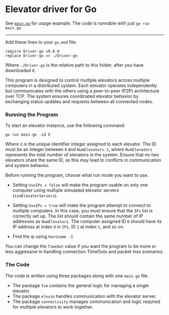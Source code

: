 Elevator driver for Go
======================

See [`main.go`](main.go) for usage example. The code is runnable with just `go run main.go `

---

Add these lines to your `go.mod` file:
```
require Driver-go v0.0.0
replace Driver-go => ./Driver-go
```
Where `./Driver-go` is the relative path to this folder, after you have downloaded it.




This program is designed to control multiple elevators across multiple computers in a distributed system. Each elevator operates independently but communicates with the others using a peer-to-peer (P2P) architecture over TCP. The system ensures coordinated elevator behavior by exchanging status updates and requests between all connected nodes.  

### Running the Program  
To start an elevator instance, use the following command:  

` go run main.go -id X  `

Where `X` is the unique identifier integer assigned to each elevator. The ID must be an integer between `0` and `NumElevators-1`, where `NumElevators` represents the total number of elevators in the system. Ensure that no two elevators share the same ID, as this may lead to conflicts in communication and system behavior.  

Before running the program, choose what run mode you want to use.

- Setting `UseIPs = false` will make the program usable on only one computer using multiple simulated elevator servers (`simElevatorServers`).

- Setting `UseIPs = true` will make the program attempt to connect to multiple computers. In this case, you must ensure that the `IPs` list is correctly set up. The list should contain the same number of IP addresses as `NumElevators`. The computer assigned ID `0` should have its IP address at index `0` in `IPs`, ID `1` at index `1`, and so on.

- Find the ip using `hostname -I`

You can change the `TimeOut` value if you want the program to be more or less aggressive in handling connection TimeOuts and packet loss scenarios.


### The Code
The code is written using three packages along with one `main.go` file.
- The package `fsm` contains the general logic for managing a single elevator.
- The package `elevio` handles communication with the elevator server.
- The package `connectivity` manages communication and logic required for multiple elevators to work together.






